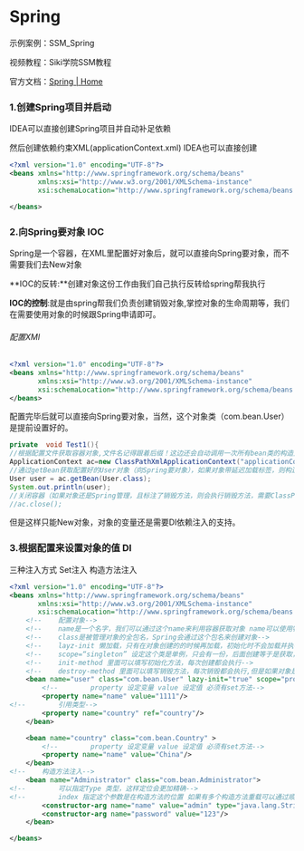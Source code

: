 # 	Spring

示例案例：SSM_Spring

视频教程：Siki学院SSM教程

官方文档：[Spring | Home](https://spring.io/)

### 1.创建Spring项目并启动

IDEA可以直接创建Spring项目并自动补足依赖

然后创建依赖约束XML(applicationContext.xml)  IDEA也可以直接创建

```xml
<?xml version="1.0" encoding="UTF-8"?>
<beans xmlns="http://www.springframework.org/schema/beans"
       xmlns:xsi="http://www.w3.org/2001/XMLSchema-instance"
       xsi:schemaLocation="http://www.springframework.org/schema/beans http://www.springframework.org/schema/beans/spring-beans.xsd">

</beans>
```

### 2.向Spring要对象   IOC

Spring是一个容器，在XML里配置好对象后，就可以直接向Spring要对象，而不需要我们去New对象

**IOC的反转:**创建对象这份工作由我们自己执行反转给spring帮我执行

**IOC的控制**:就是由spring帮我们负责创建销毁对象,掌控对象的生命周期等，我们在需要使用对象的时候跟Spring申请即可。

###### 配置XMl

```xml
<?xml version="1.0" encoding="UTF-8"?>
<beans xmlns="http://www.springframework.org/schema/beans"
       xmlns:xsi="http://www.w3.org/2001/XMLSchema-instance"
       xsi:schemaLocation="http://www.springframework.org/schema/beans http://www.springframework.org/schema/beans/spring-beans.xsd">
</beans>
```

配置完毕后就可以直接向Spring要对象，当然，这个对象类（com.bean.User）是提前设置好的。

```java
private  void Test1(){
//根据配置文件获取容器对象,文件名记得跟着后缀！这边还会自动调用一次所有bean类的构造方法（如果不带延迟加载标签），但是如果构造方法带参，则会报错
ApplicationContext ac=new ClassPathXmlApplicationContext("applicationContext.xml");
//通过getBean获取配置好的User对象（向Spring要对象），如果对象带延迟加载标签，则构造方法会在这里再启动。
User user = ac.getBean(User.class);
System.out.println(user);
//关闭容器（如果对象还是Spring管理，且标注了销毁方法，则会执行销毁方法，需要ClassPathXmlApplicationContext 创建的容器才能执行close）
//ac.close();
```

但是这样只能New对象，对象的变量还是需要DI依赖注入的支持。

### 3.根据配置来设置对象的值  DI

三种注入方式  Set注入  构造方法注入  

```xml
<?xml version="1.0" encoding="UTF-8"?>
<beans xmlns="http://www.springframework.org/schema/beans"
       xmlns:xsi="http://www.w3.org/2001/XMLSchema-instance"
       xsi:schemaLocation="http://www.springframework.org/schema/beans http://www.springframework.org/schema/beans/spring-beans.xsd">
    <!--    配置对象-->
    <!--    name是一个名字，我们可以通过这个name来利用容器获取对象 name可以使用特殊字符，这边还有一个类似于name的标签：ID 但是唯一且不能使用特殊字符，这边统一使用name-->
    <!--    class是被管理对象的全包名，Spring会通过这个包名来创建对象-->
    <!--    layz-init 懒加载，只有在对象创建的的时候再加载，初始化时不会加载并执行构造方法-->
    <!--    scope=“singleton” 设定这个类是单例，只会有一份，后面创建等于是获取，不会再次执行构造方法,prototype则相反，多例的-->
    <!--    init-method 里面可以填写初始化方法，每次创建都会执行-->
    <!--    destroy-method 里面可以填写销毁方法，每次销毁都会执行,但是如果对象是多例的，这个对象创建出来后就交给你管理了，在容器被关闭的时候就不会执行销毁方法了-->
    <bean name="user" class="com.bean.User" lazy-init="true" scope="prototype" init-method="UserInit" destroy-method="UserDestroy">
        <!--        property 设定变量 value 设定值 必须有set方法-->
        <property name="name" value="1111"/>
<!--        引用类型-->
        <property name="country" ref="country"/>
    </bean>

    <bean name="country" class="com.bean.Country" >
        <!--        property 设定变量 value 设定值 必须有set方法-->
        <property name="name" value="China"/>
    </bean>
<!--    构造方法注入-->
    <bean name="Administrator" class="com.bean.Administrator">
<!--        可以指定Type 类型，这样定位会更加精确-->
<!--        index 指定这个参数是在构造方法的位置 如果有多个构造方法重载可以通过顺序，类型来确定使用哪个构造方法-->
        <constructor-arg name="name" value="admin" type="java.lang.String" index="0"/>
        <constructor-arg name="password" value="123"/>
    </bean>

</beans>
```

